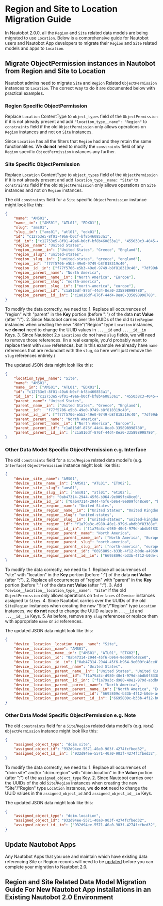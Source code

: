 # Region and Site to Location Migration Guide

In Nautobot 2.0.0, all the `Region` and `Site` related data models are being migrated to use `Location`. Below is a comprehensive guide for Nautobot users and Nautobot App developers to migrate their `Region` and `Site` related models and apps to `Location`.

## Migrate ObjectPermission instances in Nautobot from Region and Site to Location

Nautobot admins need to migrate `Site` and `Region` Related `ObjectPermission` instances to `Location`. The correct way to do it are documented below with practical examples.

### Region Specific ObjectPermission

Replace `Location` ContentType to `object_types` field of the `ObjectPermission` if it is not already present and add `"location_type__name": "Region"` to `constraints` field if the old `ObjectPermission` only allows operations on `Region` instances and not on `Site` instances.

Since `Location` has all the filters that `Region` had and they retain the same functionalities. We **do not** need to modify the `constraints` field of any `Region` specific `ObjectPermission` instances any further.

### Site Specific ObjectPermission

Replace `Location` ContentType to `object_types` field of the `ObjectPermission` if it is not already present and add `location_type__name: "Site"` to `constraints` field if the old `ObjectPermission` only allows operations on `Site` instances and not on `Region` instances.

The old `constraints` field for a `Site` specific `ObjectPermission` instance might look like this:

```json
{
    "name": "AMS01",
    "name__in": ["AMS01", "ATL01", "EDX01"],
    "slug": "ams01",
    "slug__in": ["ams01", "atl01", "edx01"],
    "id": "c12753e5-8f01-49a6-b0cf-bf8b460853a1",
    "id__in": ["c12753e5-8f01-49a6-b0cf-bf8b460853a1", "455038c3-4045-4b78-85f5-17d9f34cb9e8"],
    "region__name": "United States",
    "region__name__in": ["United States", "Greece", "England"],
    "region__slug": "united-states",
    "region__slug__in": ["united-states", "greece", "england"],
    "region__id": "f77f5706-e5b3-49e0-9749-b8f818319c40",
    "region__id__in": ["f77f5706-e5b3-49e0-9749-b8f818319c40", "7df99dc2-283a-4130-8125-60b9ca293131"],
    "region__parent__name": "North America",
    "region__parent__name__in": ["North America", "Europe"],
    "region__parent__slug": "north-america",
    "region__parent__slug__in": ["north-america", "europe"],
    "region__parent__id": "c1a816df-876f-44d4-8ea0-335898998780",
    "region__parent__id__in": ["c1a816df-876f-44d4-8ea0-335898998780", "a68b0838-d7fb-416c-b4ba-a3e464e552ba"]
}
```

To modify the data correctly, we need to:
    1. Replace all occurrences of "region" with "parent" in the **Key** portion (before ":") of the data **not Value** (after ":").
    2. Since Nautobot carries over the UUIDs of the old `Site`/`Region` instances when creating the new "Site"/"Region" type `Location` instances, we **do not** need to change the UUID values in `...__id` and `...__id__in` Keys.
    3. Since Nautobot 2.x `Locations` do not have `slug` fields, we will need to remove those references. (In a real example, you'd probably want to replace them with `name` references, but in this example we already have `name` references that are redundant with the `slug`, so here we'll just remove the `slug` references entirely.)

The updated JSON data might look like this:

```json
{
    "location_type__name": "Site",
    "name": "AMS01",
    "name__in": ["AMS01", "ATL01", "EDX01"],
    "id": "c12753e5-8f01-49a6-b0cf-bf8b460853a1",
    "id__in": ["c12753e5-8f01-49a6-b0cf-bf8b460853a1", "455038c3-4045-4b78-85f5-17d9f34cb9e8"],
    "parent__name": "United States",
    "parent__name__in": ["United States", "Greece", "England"],
    "parent__id":  "f77f5706-e5b3-49e0-9749-b8f818319c40",
    "parent__id__in": ["f77f5706-e5b3-49e0-9749-b8f818319c40", "7df99dc2-283a-4130-8125-60b9ca293131"],
    "parent__parent__name": "North America",
    "parent__parent__name__in": ["North America", "Europe"],
    "parent__parent__id": "c1a816df-876f-44d4-8ea0-335898998780",
    "parent__parent__id__in": ["c1a816df-876f-44d4-8ea0-335898998780", "a68b0838-d7fb-416c-b4ba-a3e464e552ba"]
}
```

### Other Data Model Specific ObjectPermission e.g. Interface

The old `constraints` field for a `Site`/`Region` related data model's (e.g. `Interface`) `ObjectPermission` instance might look like this:

```json
{
    "device__site__name": "AMS01",
    "device__site__name__in": ["AMS01", "ATL01", "ETX02"],
    "device__site__slug": "ams01",
    "device__site__slug__in": ["ams01", "atl01", "etx02"],
    "device__site__id": "0ab47314-2944-45f6-b964-9e009fc48ce0",
    "device__site__id__in": ["0ab47314-2944-45f6-b964-9e009fc48ce0", "b09545d4-6e2b-471e-8f07-27f25ca308f5"],
    "device__site__region__name": "United States",
    "device__site__region__name__in": ["United States", "United Kingdom", "Greece"],
    "device__site__region__slug": "united-states",
    "device__site__region__slug__in": ["united-states", "united-kingdom", "greece"],
    "device__site__region__id": "f1a79a3c-d980-40e1-979d-abdb0f83388e",
    "device__site__region__id__in": ["f1a79a3c-d980-40e1-979d-abdb0f83388e", "6335a61e-503d-463c-99c2-9c87ef8354d9"],
    "device__site__region__parent__name": "North America",
    "device__site__region__parent__name__in": ["North America", "Europe", "South America"],
    "device__site__region__parent__slug": "north-america",
    "device__site__region__parent__slug__in": ["north-america", "europe", "south-america"],
    "device__site__region__parent__id": "6695809c-b33b-4f12-b0de-a4969000434d",
    "device__site__region__parent__id__in": ["6695809c-b33b-4f12-b0de-a4969000434d", "e51d07bb-3fcf-4306-9d87-6b1ff6dd6378"]
}
```

To modify the data correctly, we need to:
    1. Replace all occurrences of "site" with "location" in the **Key** portion (before ":") of the data **not Value** (after ":").
    2. Replace all occurrences of "region" with "parent" in the **Key** portion (before ":") of the data **not Value** (after ":").
    3. Add `"device__location__location_type__name": "Site"` if the old `ObjectPermission` only allows operations on `Interfaces` of `Device` instances assigned to `Sites`.
    4. Since Nautobot carries over the UUIDs of the old `Site`/`Region` instances when creating the new "Site"/"Region" type `Location` instances, we **do not** need to change the UUID values in `...__id` and `...__id__in` Keys.
    5. As before, remove any `slug` references or replace them with appropriate `name` or `id` references.

The updated JSON data might look like this:

```json
{
    "device__location__location_type__name": "Site",
    "device__location__name": "AMS01",
    "device__location__name__in": ["AMS01", "ATL01", "ETX02"],
    "device__location__id": "0ab47314-2944-45f6-b964-9e009fc48ce0",
    "device__location__id__in": ["0ab47314-2944-45f6-b964-9e009fc48ce0", "b09545d4-6e2b-471e-8f07-27f25ca308f5"],
    "device__location__parent__name": "United States",
    "device__location__parent__name__in": ["United States", "United Kingdom", "Greece"],
    "device__location__parent__id": "f1a79a3c-d980-40e1-979d-abdb0f83388e",
    "device__location__parent__id__in": ["f1a79a3c-d980-40e1-979d-abdb0f83388e", "6335a61e-503d-463c-99c2-9c87ef8354d9"],
    "device__location__parent__parent__name": "North America",
    "device__location__parent__parent__name__in": ["North America", "Europe", "South America"],
    "device__location__parent__parent__id": "6695809c-b33b-4f12-b0de-a4969000434d",
    "device__location__parent__parent__id__in": ["6695809c-b33b-4f12-b0de-a4969000434d", "e51d07bb-3fcf-4306-9d87-6b1ff6dd6378"]
}
```

### Other Data Model Specific ObjectPermission e.g. Note

The old `constraints` field for a `Site`/`Region` related data model's (e.g. `Note`) `ObjectPermission` instance might look like this:

```json
{
    "assigned_object_type": "dcim.site",
    "assigned_object_id": "932d94ee-5571-40a0-903f-4274fcfbed32",
    "assigned_object_id__in": ["932d94ee-5571-40a0-903f-4274fcfbed32", "e383db9a-dd55-464d-9e56-2f18bc03b32c"]
}
```

To modify the data correctly, we need to:
    1. Replace all occurrences of "dcim.site" and/or "dcim.region" with "dcim.location" in the **Value** portion (after ":") of the `assigned_object_type` Key.
    2. Since Nautobot carries over the UUIDs of the old `Site`/`Region` instances when creating the new "Site"/"Region" type `Location` instances, we **do not** need to change the UUID values in the `assigned_object_id` and `assigned_object_id__in` Keys.

The updated JSON data might look like this:

```json
{
    "assigned_object_type": "dcim.location",
    "assigned_object_id": "932d94ee-5571-40a0-903f-4274fcfbed32",
    "assigned_object_id__in": ["932d94ee-5571-40a0-903f-4274fcfbed32", "e383db9a-dd55-464d-9e56-2f18bc03b32c"]
}
```

## Update Nautobot Apps

Any Nautobot Apps that you use and maintain which have existing data referencing Site or Region records will need to be [updated](../../../../development/migration/migrate-region-and-site-into-location.md) before you can complete your migration to Nautobot 2.0.

## Region and Site Related Data Model Migration Guide For New Nautobot App installations in an Existing Nautobot 2.0 Environment
